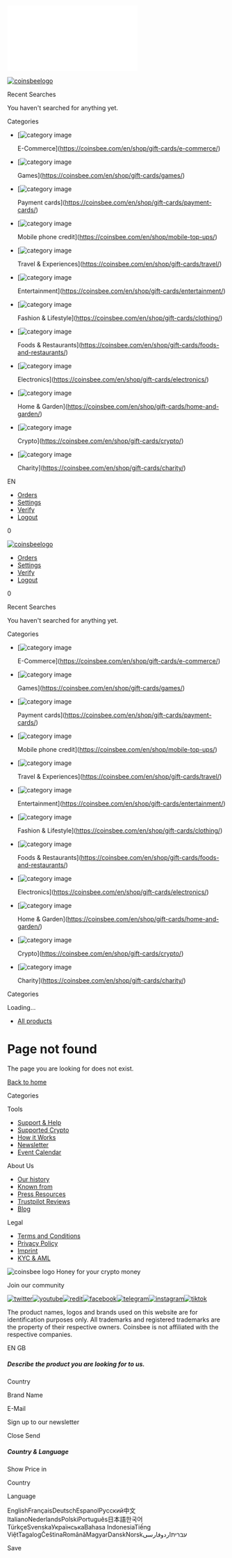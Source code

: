 ![](//matomo.coinsbee.com/matomo.php?idsite=5&rec=1)

[![coinsbeelogo](https://cdn.coinsbee.com/dist/assets/img/coinsbeelogo.svg)](https://coinsbee.com/en/)

Recent Searches

You haven't searched for anything yet.

Categories

* [![category image](https://cdn.coinsbee.com/dist/assets/img/categories/e-commerce.svg)
    
    E-Commerce](https://coinsbee.com/en/shop/gift-cards/e-commerce/)
* [![category image](https://cdn.coinsbee.com/dist/assets/img/categories/games.svg)
    
    Games](https://coinsbee.com/en/shop/gift-cards/games/)
* [![category image](https://cdn.coinsbee.com/dist/assets/img/categories/payment-cards.svg)
    
    Payment cards](https://coinsbee.com/en/shop/gift-cards/payment-cards/)
* [![category image](https://cdn.coinsbee.com/dist/assets/img/categories/mobile-recharge.svg)
    
    Mobile phone credit](https://coinsbee.com/en/shop/mobile-top-ups/)
* [![category image](https://cdn.coinsbee.com/dist/assets/img/categories/travel.svg)
    
    Travel & Experiences](https://coinsbee.com/en/shop/gift-cards/travel/)
* [![category image](https://cdn.coinsbee.com/dist/assets/img/categories/entertainment.svg)
    
    Entertainment](https://coinsbee.com/en/shop/gift-cards/entertainment/)
* [![category image](https://cdn.coinsbee.com/dist/assets/img/categories/clothing.svg)
    
    Fashion & Lifestyle](https://coinsbee.com/en/shop/gift-cards/clothing/)
* [![category image](https://cdn.coinsbee.com/dist/assets/img/categories/foods-and-restaurants.svg)
    
    Foods & Restaurants](https://coinsbee.com/en/shop/gift-cards/foods-and-restaurants/)
* [![category image](https://cdn.coinsbee.com/dist/assets/img/categories/electronics.svg)
    
    Electronics](https://coinsbee.com/en/shop/gift-cards/electronics/)
* [![category image](https://cdn.coinsbee.com/dist/assets/img/categories/home-and-garden.svg)
    
    Home & Garden](https://coinsbee.com/en/shop/gift-cards/home-and-garden/)
* [![category image](https://cdn.coinsbee.com/dist/assets/img/categories/crypto.svg)
    
    Crypto](https://coinsbee.com/en/shop/gift-cards/crypto/)
* [![category image](https://cdn.coinsbee.com/dist/assets/img/categories/charity.svg)
    
    Charity](https://coinsbee.com/en/shop/gift-cards/charity/)

EN

[](https://coinsbee.com/en/login/)

* [Orders](https://coinsbee.com/en/settings/#orders)
* [Settings](https://coinsbee.com/en/settings/#settings)
* [Verify](https://coinsbee.com/en/settings/#verify)
* [Logout](#)

0

[](https://coinsbee.com/en/shop/)

[![coinsbeelogo](https://cdn.coinsbee.com/dist/assets/img/coinsbeelogo.svg)](https://coinsbee.com/en/)

[](https://coinsbee.com/en/login/)

* [Orders](https://coinsbee.com/en/settings/#orders)
* [Settings](https://coinsbee.com/en/settings/#settings)
* [Verify](https://coinsbee.com/en/settings/#verify)
* [Logout](#)

0

[](https://coinsbee.com/en/shop/)

Recent Searches

You haven't searched for anything yet.

Categories

* [![category image](https://cdn.coinsbee.com/dist/assets/img/categories/e-commerce.svg)
    
    E-Commerce](https://coinsbee.com/en/shop/gift-cards/e-commerce/)
* [![category image](https://cdn.coinsbee.com/dist/assets/img/categories/games.svg)
    
    Games](https://coinsbee.com/en/shop/gift-cards/games/)
* [![category image](https://cdn.coinsbee.com/dist/assets/img/categories/payment-cards.svg)
    
    Payment cards](https://coinsbee.com/en/shop/gift-cards/payment-cards/)
* [![category image](https://cdn.coinsbee.com/dist/assets/img/categories/mobile-recharge.svg)
    
    Mobile phone credit](https://coinsbee.com/en/shop/mobile-top-ups/)
* [![category image](https://cdn.coinsbee.com/dist/assets/img/categories/travel.svg)
    
    Travel & Experiences](https://coinsbee.com/en/shop/gift-cards/travel/)
* [![category image](https://cdn.coinsbee.com/dist/assets/img/categories/entertainment.svg)
    
    Entertainment](https://coinsbee.com/en/shop/gift-cards/entertainment/)
* [![category image](https://cdn.coinsbee.com/dist/assets/img/categories/clothing.svg)
    
    Fashion & Lifestyle](https://coinsbee.com/en/shop/gift-cards/clothing/)
* [![category image](https://cdn.coinsbee.com/dist/assets/img/categories/foods-and-restaurants.svg)
    
    Foods & Restaurants](https://coinsbee.com/en/shop/gift-cards/foods-and-restaurants/)
* [![category image](https://cdn.coinsbee.com/dist/assets/img/categories/electronics.svg)
    
    Electronics](https://coinsbee.com/en/shop/gift-cards/electronics/)
* [![category image](https://cdn.coinsbee.com/dist/assets/img/categories/home-and-garden.svg)
    
    Home & Garden](https://coinsbee.com/en/shop/gift-cards/home-and-garden/)
* [![category image](https://cdn.coinsbee.com/dist/assets/img/categories/crypto.svg)
    
    Crypto](https://coinsbee.com/en/shop/gift-cards/crypto/)
* [![category image](https://cdn.coinsbee.com/dist/assets/img/categories/charity.svg)
    
    Charity](https://coinsbee.com/en/shop/gift-cards/charity/)

Categories

Loading...

* [All products](https://coinsbee.com/en/shop/)

Page not found
==============

The page you are looking for does not exist.

[Back to home](https://coinsbee.com/en/)

Categories

Tools

* [Support & Help](https://help.coinsbee.com/en/support/home)
* [Supported Crypto](https://coinsbee.com/en/cryptocurrencies/)
* [How it Works](https://coinsbee.com/en/howitworks/)
* [Newsletter](https://coinsbee.com/en/newsletter/)
* [Event Calendar](https://coinsbee.com/en/events/)

About Us

* [Our history](https://coinsbee.com/en/about-us/)
* [Known from](https://coinsbee.com/en/knowfromarticles/)
* [Press Resources](https://coinsbee.com/en/press-information/)
* [Trustpilot Reviews](https://www.trustpilot.com/review/coinsbee.com)
* [Blog](https://blog.coinsbee.com/)

Legal

* [Terms and Conditions](https://coinsbee.com/en/terms-and-privacy/)
* [Privacy Policy](https://coinsbee.com/en/terms-and-privacy#privacy-policy/)
* [Imprint](https://coinsbee.com/en/imprint/)
* [KYC & AML](https://coinsbee.com/en/kyc-aml/)

![coinsbee logo](https://cdn.coinsbee.com/dist/assets/img/coinsbeelogo.svg) Honey for your crypto money

Join our community

 [![twitter](https://cdn.coinsbee.com/dist/assets/img/twitter-icon.svg)](https://twitter.com/coinsbee)[![youtube](https://cdn.coinsbee.com/dist/assets/img/youtube-icon.svg)](https://www.youtube.com/channel/UCkZ37X-UMx-8nabO6MHS4ZQ)[![redit](https://cdn.coinsbee.com/dist/assets/img/reddit-icon.svg)](https://www.reddit.com/user/coinsbee_com/)[![facebook](https://cdn.coinsbee.com/dist/assets/img/fb-icon.svg)](https://www.facebook.com/coinsbee)[![telegram](https://cdn.coinsbee.com/dist/assets/img/telegram-icon.svg)](https://t.me/coinsbee)[![instagram](https://cdn.coinsbee.com/dist/assets/img/instagramicon.svg)](https://www.instagram.com/coinsbee/)[![tiktok](https://cdn.coinsbee.com/dist/assets/img/tiktok.svg)](https://www.tiktok.com/@coinsbee)

The product names, logos and brands used on this website are for identification purposes only. All trademarks and registered trademarks are the property of their respective owners. Coinsbee is not affiliated with the respective companies.

EN GB

##### Describe the product you are looking for to us.

Country

Brand Name

E-Mail

 Sign up to our newsletter

Close Send

##### Country & Language

Show Price in

Country

Language

EnglishFrançaisDeutschEspanolРусский中文ItalianoNederlandsPolskiPortuguês日本語한국어TürkçeSvenskaУкраїнськаBahasa IndonesiaTiếng ViệtTagalogČeštinaRomânăMagyarDanskNorskעבריתاردوفارسی

Save